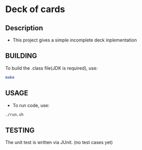Deck of cards
=========
Description
-----------
- This project gives a simple incomplete deck inplementation

BUILDING
---------
To build the .class file(JDK is required), use:
```sh
make
```

USAGE
-------
- To run code, use:
```sh
./run.sh
```

TESTING
-------
The unit test is written via JUnit.
(no test cases yet)
